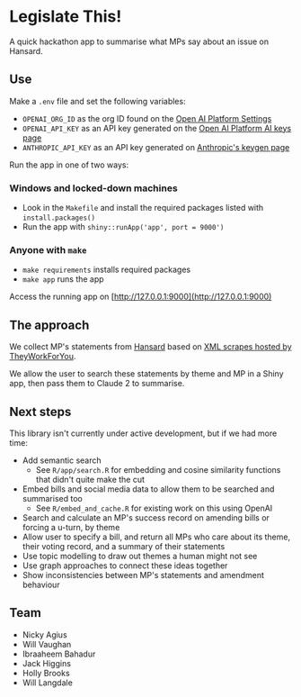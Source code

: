 # Legislate This!

A quick hackathon app to summarise what MPs say about an issue on Hansard.

## Use

Make a `.env` file and set the following variables:

  * `OPENAI_ORG_ID` as the org ID found on the [Open AI Platform Settings](https://platform.openai.com/account/org-settings)
  * `OPENAI_API_KEY` as an API key generated on the [Open AI Platform AI keys page](https://platform.openai.com/account/api-keys)
  * `ANTHROPIC_API_KEY` as an API key generated on [Anthropic's keygen page](https://console.anthropic.com/account/keys)
  
Run the app in one of two ways:

### Windows and locked-down machines

* Look in the `Makefile` and install the required packages listed with `install.packages()`
* Run the app with `shiny::runApp('app', port = 9000')`

### Anyone with `make`

* `make requirements` installs required packages
* `make app` runs the app

Access the running app on [http://127.0.0.1:9000](http://127.0.0.1:9000)

## The approach

We collect MP's statements from [Hansard](https://hansard.parliament.uk) based on [XML scrapes hosted by TheyWorkForYou](https://www.theyworkforyou.com/pwdata/scrapedxml/debates/).

We allow the user to search these statements by theme and MP in a Shiny app, then pass them to Claude 2 to summarise.

## Next steps

This library isn't currently under active development, but if we had more time:

* Add semantic search
  * See `R/app/search.R` for embedding and cosine similarity functions that didn't quite make the cut
* Embed bills and social media data to allow them to be searched and summarised too
  * See `R/embed_and_cache.R` for existing work on this using OpenAI
* Search and calculate an MP's success record on amending bills or forcing a u-turn, by theme
* Allow user to specify a bill, and return all MPs who care about its theme, their voting record, and a summary of their statements
* Use topic modelling to draw out themes a human might not see
* Use graph approaches to connect these ideas together
* Show inconsistencies between MP's statements and amendment behaviour

## Team

* Nicky Agius
* Will Vaughan
* Ibraaheem Bahadur
* Jack Higgins
* Holly Brooks
* Will Langdale
